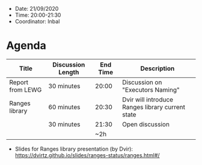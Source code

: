 * Date: 21/09/2020
* Time: 20:00-21:30
* Coordinator: Inbal

# Agenda

| Title     | Discussion Length | End Time | Description                              |
|-----------|-------------------|----------|------------------------------------------|
| Report from LEWG          | 30 minutes        | 20:00    | Discussion on "Executors Naming" |
| Ranges library | 60 minutes   | 20:30    | Dvir will introduce Ranges library current state |
|           | 30 minutes        | 21:30    | Open discussion |
|           |                   | ~2h      |                                          |

* Slides for Ranges library presentation (by Dvir): https://dvirtz.github.io/slides/ranges-status/ranges.html#/
